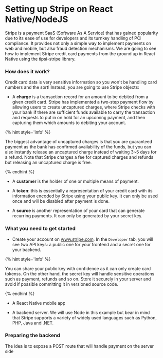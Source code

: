 # Setting up Stripe on React Native/NodeJS

Stripe is a payment SaaS (Software As A Service) that has gained popularity due to its ease of use for developers and its turnkey handling of PCI compliance. It provides not only a simple way to implement payments on web and mobile, but also fraud detection mechanisms. We are going to see how to implement Stripe credit card payments from the ground up in React Native using the tipsi-stripe library.

### How does it work?

Credit card data is very sensitive information so you won't be handling card numbers and the sort! Instead, you are going to use Stripe objects:

- A **charge** is a transaction record for an amount to be debited from a given credit card. Stripe has implemented a two-step payment flow by allowing users to create uncaptured charges, where Stripe checks with your bank if there are sufficient funds available to carry the transaction and requests to put in on hold for an upcoming payment, and then capturing them which amounts to debiting your account.

{% hint style='info' %}

The biggest advantage of uncaptured charges is that you are guaranteed payment as the bank has confirmed availability of the funds, but you can also instantly release an uncaptured charge instead of waiting 3~5 days for a refund. Note that Stripe charges a fee for captured charges and refunds but releasing an uncaptured charge is free.

{% endhint %}

- A **customer** is the holder of one or multiple means of payment. 

- A **token**: this is essentially a representation of your credit card with its information encoded by Stripe using your public key. It can only be used once and will be disabled after payment is done.

- A **source** is another representation of your card that can generate recurring payments. It can only be generated by your secret key.

### What you need to get started

- Create your account on www.stripe.com. In the `Developer` tab, you will see two API keys: a public one for your frontend and a secret one for your backend.

{% hint style='info' %}

You can share your public key with confidence as it can only create card tokenss. On the other hand, the secret key will handle sensitive operations such as payment, refunds and so on. Store it securely in your server and avoid if possible committing it in versioned source code.

{% endhint %}

- A React Native mobile app

- A backend server. We will use Node in this example but bear in mind that Stripe supports a variety of widely used languages such as Python, PHP, Java and .NET.


### Preparing the backend

The idea is to expose a POST route that will handle payment on the server side
